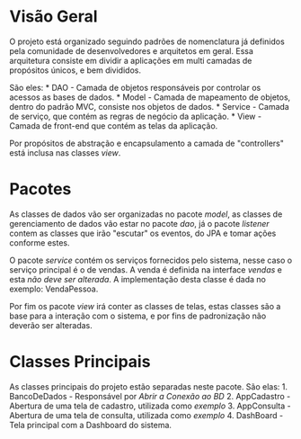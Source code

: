 # Visão Geral #
O projeto está organizado seguindo padrões de nomenclatura já definidos 
pela comunidade de desenvolvedores e arquitetos em geral.
Essa arquitetura consiste em dividir a aplicações em multi camadas de propósitos únicos, e bem divididos.

São eles:
	* DAO - Camada de objetos responsáveis por controlar os acessos as bases de dados.
	* Model - Camada de mapeamento de objetos, dentro do padrão MVC, consiste nos objetos de dados.
	* Service - Camada de serviço, que contém as regras de negócio da aplicação.
	* View - Camada de front-end que contém as telas da aplicação.
	
Por propósitos de abstração e encapsulamento a camada de "controllers" está inclusa nas classes *view*.

# Pacotes #
As classes de dados vão ser organizadas no pacote *model*, as classes de gerenciamento de dados 
vão estar no pacote *dao*, já o pacote *listener* contem as classes que irão "escutar" os eventos, 
do JPA e tomar ações conforme estes.

O pacote *service* contém os serviços fornecidos pelo sistema, nesse caso o serviço principal é o de vendas.
A venda é definida na interface *vendas* e esta *não deve ser alterada*. 
A implementação desta classe é dada no exemplo: VendaPessoa.
 
Por fim os pacote *view* irá conter as classes de telas, estas classes são a base para 
a interação com o sistema, e por fins de padronização não deverão ser alteradas.

# Classes Principais #
As classes principais do projeto estão separadas neste pacote.
São elas:
	1. BancoDeDados - Responsável por *Abrir a Conexão ao BD*
	2. AppCadastro - Abertura de uma tela de cadastro, utilizada como *exemplo*
	3. AppConsulta - Abertura de uma tela de consulta, utilizada como *exemplo*
	4. DashBoard - Tela principal com a Dashboard do sistema.
